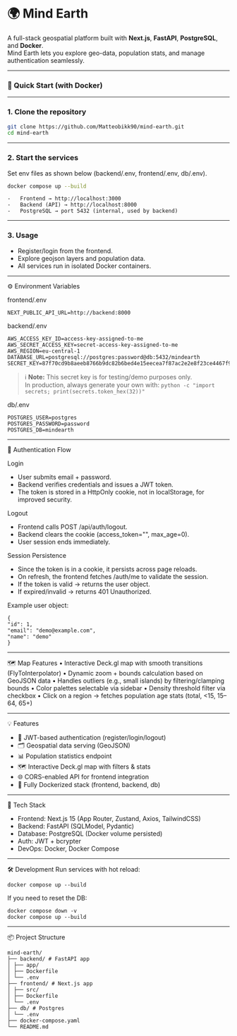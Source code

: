 # 🌍 Mind Earth

A full-stack geospatial platform built with **Next.js**, **FastAPI**, **PostgreSQL**, and **Docker**.  
Mind Earth lets you explore geo-data, population stats, and manage authentication seamlessly.

---

### 🚀 Quick Start (with Docker)

---

### 1. Clone the repository

```bash
git clone https://github.com/Matteobikk90/mind-earth.git
cd mind-earth

```

---

### 2. Start the services

Set env files as shown below (backend/.env, frontend/.env, db/.env).

```bash
docker compose up --build
```

    -	Frontend → http://localhost:3000
    -	Backend (API) → http://localhost:8000
    -	PostgreSQL → port 5432 (internal, used by backend)

---

### 3. Usage

- Register/login from the frontend.
- Explore geojson layers and population data.
- All services run in isolated Docker containers.

---

⚙️ Environment Variables

frontend/.env

```
NEXT_PUBLIC_API_URL=http://backend:8000
```

backend/.env

```
AWS_ACCESS_KEY_ID=access-key-assigned-to-me
AWS_SECRET_ACCESS_KEY=secret-access-key-assigned-to-me
AWS_REGION=eu-central-1
DATABASE_URL=postgresql://postgres:password@db:5432/mindearth
SECRET_KEY=87f70cd9b8aeeb8766b9dc82b6bed4e15eecea7f87ac2e2e8f23ce4467f90d8a
```

> ℹ️ **Note:** This secret key is for testing/demo purposes only.  
> In production, always generate your own with:
> `python -c "import secrets; print(secrets.token_hex(32))"`

db/.env

```
POSTGRES_USER=postgres
POSTGRES_PASSWORD=password
POSTGRES_DB=mindearth
```

---

🔑 Authentication Flow

Login

- User submits email + password.
- Backend verifies credentials and issues a JWT token.
- The token is stored in a HttpOnly cookie, not in localStorage, for improved security.

Logout

- Frontend calls POST /api/auth/logout.
- Backend clears the cookie (access_token="", max_age=0).
- User session ends immediately.

Session Persistence

- Since the token is in a cookie, it persists across page reloads.
- On refresh, the frontend fetches /auth/me to validate the session.
- If the token is valid → returns the user object.
- If expired/invalid → returns 401 Unauthorized.

Example user object:

```
{
"id": 1,
"email": "demo@example.com",
"name": "demo"
}
```

---

🗺️ Map Features
• Interactive Deck.gl map with smooth transitions (FlyToInterpolator)
• Dynamic zoom + bounds calculation based on GeoJSON data
• Handles outliers (e.g., small islands) by filtering/clamping bounds
• Color palettes selectable via sidebar
• Density threshold filter via checkbox
• Click on a region → fetches population age stats (total, <15, 15–64, 65+)

---

💡 Features

- 🔑 JWT-based authentication (register/login/logout)
- 🗂️ Geospatial data serving (GeoJSON)
- 📊 Population statistics endpoint
- 🗺️ Interactive Deck.gl map with filters & stats
- 🌐 CORS-enabled API for frontend integration
- 🐳 Fully Dockerized stack (frontend, backend, db)

---

🐳 Tech Stack

- Frontend: Next.js 15 (App Router, Zustand, Axios, TailwindCSS)
- Backend: FastAPI (SQLModel, Pydantic)
- Database: PostgreSQL (Docker volume persisted)
- Auth: JWT + bcrypter
- DevOps: Docker, Docker Compose

---

🛠️ Development
Run services with hot reload:

```
docker compose up --build
```

If you need to reset the DB:

```
docker compose down -v
docker compose up --build
```

---

📦 Project Structure

```
mind-earth/
├── backend/ # FastAPI app
│ ├── app/
│ ├── Dockerfile
│ └── .env
├── frontend/ # Next.js app
│ ├── src/
│ ├── Dockerfile
│ └── .env
├── db/ # Postgres
│ └── .env
├── docker-compose.yaml
└── README.md
```
